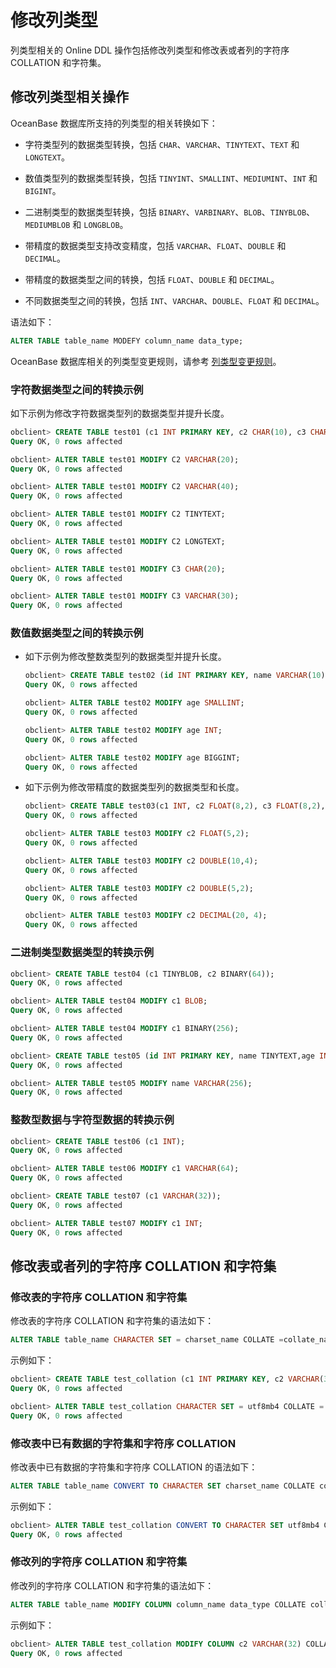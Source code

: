 修改列类型 
==========================

列类型相关的 Online DDL 操作包括修改列类型和修改表或者列的字符序 COLLATION 和字符集。

修改列类型相关操作 
------------------------------

OceanBase 数据库所支持的列类型的相关转换如下：

* 字符类型列的数据类型转换，包括 `CHAR`、`VARCHAR`、`TINYTEXT`、`TEXT` 和 `LONGTEXT`。

  

* 数值类型列的数据类型转换，包括 `TINYINT`、`SMALLINT`、`MEDIUMINT`、`INT` 和 `BIGINT`。

  

* 二进制类型的数据类型转换，包括 `BINARY`、`VARBINARY`、`BLOB`、`TINYBLOB`、`MEDIUMBLOB` 和 `LONGBLOB`。

  

* 带精度的数据类型支持改变精度，包括 `VARCHAR`、`FLOAT`、`DOUBLE` 和 `DECIMAL`。

  

* 带精度的数据类型之间的转换，包括 `FLOAT`、`DOUBLE` 和 `DECIMAL`。

  

* 不同数据类型之间的转换，包括 `INT`、`VARCHAR`、`DOUBLE`、`FLOAT` 和 `DECIMAL`。

  




语法如下：

```sql
ALTER TABLE table_name MODEFY column_name data_type;
```



OceanBase 数据库相关的列类型变更规则，请参考 [列类型变更规则](/zh-CN/10.sql-reference-mysql-mode/7.online-ddl/4.column-type-change-rule-1.md)。

### 字符数据类型之间的转换示例 

如下示例为修改字符数据类型列的数据类型并提升长度。

```sql
obclient> CREATE TABLE test01 (c1 INT PRIMARY KEY, c2 CHAR(10), c3 CHAR(10));
Query OK, 0 rows affected

obclient> ALTER TABLE test01 MODIFY C2 VARCHAR(20);
Query OK, 0 rows affected

obclient> ALTER TABLE test01 MODIFY C2 VARCHAR(40);
Query OK, 0 rows affected

obclient> ALTER TABLE test01 MODIFY C2 TINYTEXT;
Query OK, 0 rows affected

obclient> ALTER TABLE test01 MODIFY C2 LONGTEXT;
Query OK, 0 rows affected

obclient> ALTER TABLE test01 MODIFY C3 CHAR(20);
Query OK, 0 rows affected

obclient> ALTER TABLE test01 MODIFY C3 VARCHAR(30);
Query OK, 0 rows affected
```



### 数值数据类型之间的转换示例 

* 如下示例为修改整数类型列的数据类型并提升长度。

  ```sql
  obclient> CREATE TABLE test02 (id INT PRIMARY KEY, name VARCHAR(10),age TINYINT, description VARCHAR(65525));
  Query OK, 0 rows affected
  
  obclient> ALTER TABLE test02 MODIFY age SMALLINT;
  Query OK, 0 rows affected
  
  obclient> ALTER TABLE test02 MODIFY age INT;
  Query OK, 0 rows affected
  
  obclient> ALTER TABLE test02 MODIFY age BIGGINT;
  Query OK, 0 rows affected
  ```

  

* 如下示例为修改带精度的数据类型列的数据类型和长度。

  ```sql
  obclient> CREATE TABLE test03(c1 INT, c2 FLOAT(8,2), c3 FLOAT(8,2), UNIQUE(c2, c3));
  Query OK, 0 rows affected
  
  obclient> ALTER TABLE test03 MODIFY c2 FLOAT(5,2);
  Query OK, 0 rows affected
  
  obclient> ALTER TABLE test03 MODIFY c2 DOUBLE(10,4);
  Query OK, 0 rows affected
  
  obclient> ALTER TABLE test03 MODIFY c2 DOUBLE(5,2);
  Query OK, 0 rows affected
  
  obclient> ALTER TABLE test03 MODIFY c2 DECIMAL(20, 4);
  Query OK, 0 rows affected
  ```

  




### 二进制类型数据类型的转换示例 

```sql
obclient> CREATE TABLE test04 (c1 TINYBLOB, c2 BINARY(64));
Query OK, 0 rows affected

obclient> ALTER TABLE test04 MODIFY c1 BLOB;
Query OK, 0 rows affected

obclient> ALTER TABLE test04 MODIFY c1 BINARY(256);
Query OK, 0 rows affected

obclient> CREATE TABLE test05 (id INT PRIMARY KEY, name TINYTEXT,age INT, description VARCHAR(65535));
Query OK, 0 rows affected

obclient> ALTER TABLE test05 MODIFY name VARCHAR(256);
Query OK, 0 rows affected
```



### 整数型数据与字符型数据的转换示例 

```sql
obclient> CREATE TABLE test06 (c1 INT);
Query OK, 0 rows affected

obclient> ALTER TABLE test06 MODIFY c1 VARCHAR(64);
Query OK, 0 rows affected

obclient> CREATE TABLE test07 (c1 VARCHAR(32));
Query OK, 0 rows affected

obclient> ALTER TABLE test07 MODIFY c1 INT;
Query OK, 0 rows affected
```



修改表或者列的字符序 COLLATION 和字符集 
----------------------------------------------

### 修改表的字符序 COLLATION 和字符集 

修改表的字符序 COLLATION 和字符集的语法如下：

```sql
ALTER TABLE table_name CHARACTER SET = charset_name COLLATE =collate_name;
```



示例如下：

```sql
obclient> CREATE TABLE test_collation (c1 INT PRIMARY KEY, c2 VARCHAR(32), c3 VARCHAR(32), UNIQUE KEY idx_test_collation_c2(c2));
Query OK, 0 rows affected

obclient> ALTER TABLE test_collation CHARACTER SET = utf8mb4 COLLATE = utf8mb4_bin;
Query OK, 0 rows affected
```



### 修改表中已有数据的字符集和字符序 COLLATION 

修改表中已有数据的字符集和字符序 COLLATION 的语法如下：

```sql
ALTER TABLE table_name CONVERT TO CHARACTER SET charset_name COLLATE collate_name;
```



示例如下：

```sql
obclient> ALTER TABLE test_collation CONVERT TO CHARACTER SET utf8mb4 COLLATE utf8mb4_bin;
Query OK, 0 rows affected
```



### 修改列的字符序 COLLATION 和字符集 

修改列的字符序 COLLATION 和字符集的语法如下：

```sql
ALTER TABLE table_name MODIFY COLUMN column_name data_type COLLATE collate_name;
```



示例如下：

```sql
obclient> ALTER TABLE test_collation MODIFY COLUMN c2 VARCHAR(32) COLLATE utf8mb4_bin;
Query OK, 0 rows affected
```


